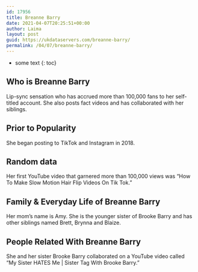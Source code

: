 ```yaml
---
id: 17956
title: Breanne Barry
date: 2021-04-07T20:25:51+00:00
author: Laima
layout: post
guid: https://ukdataservers.com/breanne-barry/
permalink: /04/07/breanne-barry/
---
```


* some text
{: toc}


## Who is Breanne Barry
                  
                  
                  
Lip-sync sensation who has accrued more than 100,000 fans to her self-titled account. She also posts fact videos and has collaborated with her siblings.  
                  
              
            
              
            
                
                
                
## Prior to Popularity
                  
                  
                  
She began posting to TikTok and Instagram in 2018. 
                  
              
            
              
            
                
                
                
## Random data
                  
                  
                  
Her first YouTube video that garnered more than 100,000 views was &#8220;How To Make Slow Motion Hair Flip Videos On Tik Tok.&#8221; 
                  
              
            
              
            
                
                
                
## Family & Everyday Life of Breanne Barry
                  
                  
                  
Her mom&#8217;s name is Amy. She is the younger sister of Brooke Barry and has other siblings named Brett, Brynna and Blaize.
                  
              
            
              
            
                
                
                
## People Related With Breanne Barry
                  
                  
                  
She and her sister Brooke Barry collaborated on a YouTube video called &#8220;My Sister HATES Me | Sister Tag With Brooke Barry.&#8221;
                  
              
            
              
            
                
              
            
              
              
            
            
              
            
          
          
          